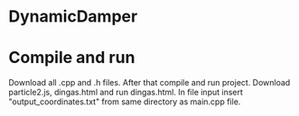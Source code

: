 # DynamicDamper

# Compile and run
Download all .cpp and .h files. After that compile and run project. Download particle2.js, dingas.html and run dingas.html. In file input insert "output_coordinates.txt" from same directory as main.cpp file.
